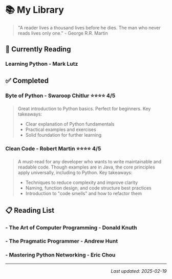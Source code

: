 # 📚 My Library

> "A reader lives a thousand lives before he dies. The man who never reads lives only one." - George R.R. Martin

## 📖 Currently Reading

### Learning Python - Mark Lutz


## ✅ Completed

### Byte of Python - Swaroop Chitlur ⭐⭐⭐⭐ 4/5
> Great introduction to Python basics. Perfect for beginners. Key takeaways:
> - Clear explanation of Python fundamentals
> - Practical examples and exercises
> - Solid foundation for further learning

### Clean Code - Robert Martin ⭐⭐⭐⭐ 4/5
> A must-read for any developer who wants to write maintainable and readable code. Though examples are in Java, the core principles apply universally, including to Python. Key takeaways:
> - Techniques to reduce complexity and improve clarity
> - Naming, function design, and code structure best practices
> - Introduction to "code smells" and how to refactor them

## 📋 Reading List

### - The Art of Computer Programming - Donald Knuth

### - The Pragmatic Programmer - Andrew Hunt

### - Mastering Python Networking - Eric Chou
---
<div align="right">

*Last updated: 2025-02-19*
</div>
